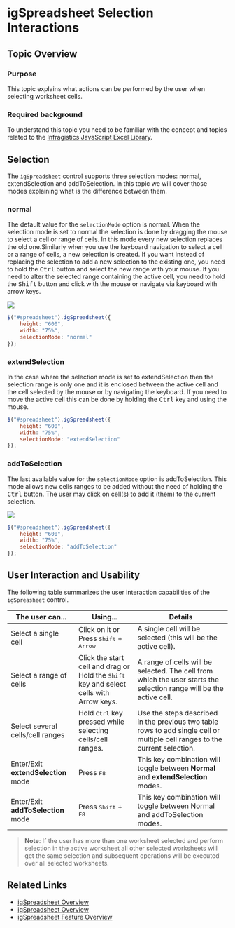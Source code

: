 ﻿<!--
|metadata|
{
    "fileName": "igspreadsheet-selection",
    "controlName": "igSpreadsheet",
    "tags": []
}
|metadata|
-->

# igSpreadsheet Selection Interactions

## Topic Overview
### Purpose
This topic explains what actions can be performed by the user when selecting worksheet cells.

### Required background
To understand this topic you need to be familiar with the concept and topics related to the [Infragistics JavaScript Excel Library](javascript-excel-library.html).

## Selection

The `igSpreadsheet` control supports three selection modes: normal, extendSelection and addToSelection. In this topic we will cover those modes explaining what is the difference between them.

### normal

The default value for the `selectionMode` option is normal. When the selection mode is set to normal the selection is done by dragging the mouse to select a cell or range of cells. In this mode every new selection replaces the old one.Similarly when you use the keyboard navigation to select a cell or a range of cells, a new selection is created. If you want instead of replacing the selection to add a new selection to the existing one, you need to hold the <kbd>Ctrl</kbd> button and select the new range with your mouse. If you need to alter the selected range containing the active cell, you need to hold the <kbd>Shift</kbd> button and click with the mouse or navigate via keyboard with arrow keys.

![](images/igSpreadsheet_Normal.png)

```js
$("#spreadsheet").igSpreadsheet({
    height: "600",
    width: "75%",
    selectionMode: "normal"
});
```

### extendSelection

In the case where the selection mode is set to extendSelection then the selection range is only one and it is enclosed between the active cell and the cell selected by the mouse or by navigating the keyboard. If you need to move the active cell this can be done by holding the <kbd>Ctrl</kbd> key and using the mouse.

```js
$("#spreadsheet").igSpreadsheet({
    height: "600",
    width: "75%",
    selectionMode: "extendSelection"
});
```

### addToSelection

The last available value for the `selectionMode` option is addToSelection. This mode allows new cells ranges to be added without the need of holding the <kbd>Ctrl</kbd> button. The user may click on cell(s) to add it (them) to the current selection.

![](images/igSpreadsheet_addToSelection.png)

```js
$("#spreadsheet").igSpreadsheet({
    height: "600",
    width: "75%",
    selectionMode: "addToSelection"
});
```



## User Interaction and Usability

The following table summarizes the user interaction capabilities of the `igSpreasheet` control.

The user can...| Using...|Details
---|---|---
Select a single cell| Click on it or Press <kbd>Shift</kbd> + <kbd>Arrow</kbd>| A single cell will be selected (this will be the active cell).
Select a range of cells| Click the start cell and drag or Hold the <kbd>Shift</kbd> key and select cells with Arrow keys.| A range of cells will be selected. The cell from which the user starts the selection range will be the active cell.
Select several cells/cell ranges|Hold <kbd>Ctrl</kbd> key pressed while selecting cells/cell ranges. | Use the steps described in the previous two table rows to add single cell or multiple cell ranges to the current selection.
Enter/Exit **extendSelection** mode | Press <kbd>F8</kbd> | This key combination will toggle between **Normal** and **extendSelection** modes.
Enter/Exit **addToSelection** mode | Press <kbd>Shift</kbd> + <kbd>F8</kbd> | This key combination will toggle between Normal and addToSelection modes.

>**Note**: If the user has more than one worksheet selected and perform selection in the active worksheet all other selected worksheets will get the same selection and subsequent operations will be executed over all selected worksheets.

## Related Links
-   [igSpreadsheet Overview](igSpreadsheet-Overview.html)
-   [igSpreadsheet Overview](igSpreadsheet-Activation-and-Navigation-Interaction.html)
-   [igSpreadsheet Feature Overview](igSpreadsheet-Feature-Overview.html)


